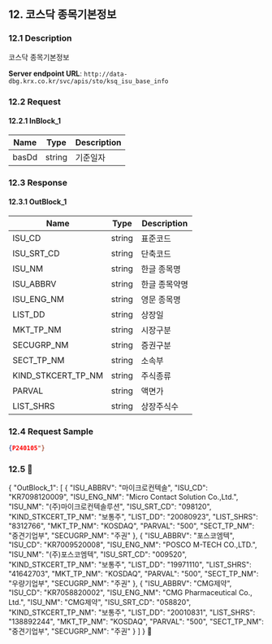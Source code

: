 ## 12. 코스닥 종목기본정보

### 12.1 Description
코스닥 종목기본정보

**Server endpoint URL**: `http://data-dbg.krx.co.kr/svc/apis/sto/ksq_isu_base_info`

### 12.2 Request

#### 12.2.1 InBlock_1
| Name   | Type   | Description |
|--------|--------|-------------|
| basDd  | string | 기준일자    |

### 12.3 Response

#### 12.3.1 OutBlock_1
| Name                | Type   | Description    |
|---------------------|--------|----------------|
| ISU_CD              | string | 표준코드       |
| ISU_SRT_CD          | string | 단축코드       |
| ISU_NM              | string | 한글 종목명    |
| ISU_ABBRV           | string | 한글 종목약명  |
| ISU_ENG_NM          | string | 영문 종목명    |
| LIST_DD             | string | 상장일         |
| MKT_TP_NM           | string | 시장구분       |
| SECUGRP_NM          | string | 증권구분       |
| SECT_TP_NM          | string | 소속부         |
| KIND_STKCERT_TP_NM  | string | 주식종류       |
| PARVAL              | string | 액면가         |
| LIST_SHRS           | string | 상장주식수     |

### 12.4 Request Sample
```json
{P240105"}
```

### 12.5 
{
  "OutBlock_1": [
    {
      "ISU_ABBRV": "마이크로컨텍솔",
      "ISU_CD": "KR7098120009",
      "ISU_ENG_NM": "Micro Contact Solution Co.,Ltd.",
      "ISU_NM": "(주)마이크로컨텍솔루션",
      "ISU_SRT_CD": "098120",
      "KIND_STKCERT_TP_NM": "보통주",
      "LIST_DD": "20080923",
      "LIST_SHRS": "8312766",
      "MKT_TP_NM": "KOSDAQ",
      "PARVAL": "500",
      "SECT_TP_NM": "중견기업부",
      "SECUGRP_NM": "주권"
    },
    {
      "ISU_ABBRV": "포스코엠텍",
      "ISU_CD": "KR7009520008",
      "ISU_ENG_NM": "POSCO M-TECH CO.,LTD.",
      "ISU_NM": "(주)포스코엠텍",
      "ISU_SRT_CD": "009520",
      "KIND_STKCERT_TP_NM": "보통주",
      "LIST_DD": "19971110",
      "LIST_SHRS": "41642703",
      "MKT_TP_NM": "KOSDAQ",
      "PARVAL": "500",
      "SECT_TP_NM": "우량기업부",
      "SECUGRP_NM": "주권"
    },
    {
      "ISU_ABBRV": "CMG제약",
      "ISU_CD": "KR7058820002",
      "ISU_ENG_NM": "CMG Pharmaceutical Co., Ltd.",
      "ISU_NM": "CMG제약",
      "ISU_SRT_CD": "058820",
      "KIND_STKCERT_TP_NM": "보통주",
      "LIST_DD": "20010831",
      "LIST_SHRS": "138892244",
      "MKT_TP_NM": "KOSDAQ",
      "PARVAL": "500",
      "SECT_TP_NM": "중견기업부",
      "SECUGRP_NM": "주권"
    }
  ]
}

